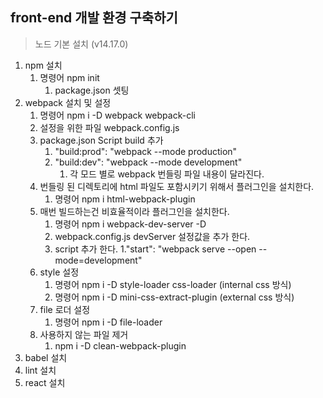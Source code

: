 ## front-end 개발 환경 구축하기

>노드 기본 설치 (v14.17.0)

1. npm 설치
   1. 명령어 npm init 
      1. package.json 셋팅
2. webpack 설치 및 설정
   1. 명령어 npm i -D webpack webpack-cli
   2. 설정을 위한 파일 webpack.config.js
   3. package.json Script build 추가
      1. "build:prod": "webpack --mode production"
      2. "build:dev": "webpack --mode development"
         1. 각 모드 별로 webpack 번들링 파일 내용이 달라진다.
   4. 번들링 된 디렉토리에 html 파일도 포함시키기 위해서 플러그인을 설치한다.
      1. 명령어 npm i html-webpack-plugin
   5. 매번 빌드하는건 비효율적이라 플러그인을 설치한다.
      1. 명령어 npm i webpack-dev-server -D
      2. webpack.config.js devServer 설정값을 추가 한다. 
      3. script 추가 한다.
         1."start": "webpack serve --open --mode=development"
   6. style 설정
      1. 명령어 npm i -D style-loader css-loader (internal css 방식)
      2. 명령어 npm i -D mini-css-extract-plugin (external css 방식)
   7. file 로더 설정
      1. 명령어 npm i -D file-loader
   8. 사용하지 않는 파일 제거 
      1. npm i -D clean-webpack-plugin
3. babel 설치
4. lint 설치
5. react 설치
